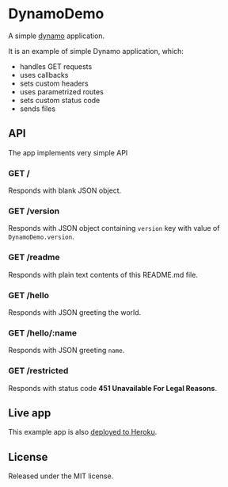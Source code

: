 # DynamoDemo

A simple [dynamo](https://github.com/josevalim/dynamo) application.

It is an example of simple Dynamo application, which:

* handles GET requests
* uses callbacks
* sets custom headers
* uses parametrized routes
* sets custom status code
* sends files

## API

The app implements very simple API

### GET /

Responds with blank JSON object.

### GET /version

Responds with JSON object containing `version` key with value of
`DynamoDemo.version`.

### GET /readme

Responds with plain text contents of this README.md file.

### GET /hello

Responds with JSON greeting the world.

### GET /hello/:name

Responds with JSON greeting `name`.

### GET /restricted

Responds with status code **451 Unavailable For Legal Reasons**.

## Live app

This example app is also [deployed to
Heroku](http://dynamo-demo.herokuapp.com/).

## License

Released under the MIT license.
